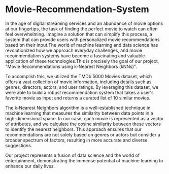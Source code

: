 # Movie-Recommendation-System
In the age of digital streaming services and an abundance of movie options at our fingertips, the task of finding the perfect movie to watch can often feel overwhelming. Imagine a solution that can simplify this process, a system that can provide users with personalized movie recommendations based on their input.The world of machine learning and data science has revolutionized how we approach everyday challenges, and movie recommendation systems have become a fascinating and valuable application of these technologies.This is precisely the goal of our project, "Movie Recommendations using k-Nearest Neighbors (kNNs)".

To accomplish this, we utilized the <bf>TMDb 5000 Movies dataset</bf>, which offers a vast collection of movie information, including details such as genres, directors, actors, and user ratings. By leveraging this dataset, we were able to build a robust recommendation system that takes a user's favorite movie as input and returns a curated list of 10 similar movies.

The <bf> k-Nearest Neighbors </bf> algorithm is a well-established technique in machine learning that measures the similarity between data points in a high-dimensional space. In our case, each movie is represented as a vector of attributes, and we calculate the cosine similarity between these vectors to identify the nearest neighbors. This approach ensures that our recommendations are not solely based on genres or actors but consider a broader spectrum of factors, resulting in more accurate and diverse suggestions.

Our project represents a fusion of data science and the world of entertainment, demonstrating the immense potential of machine learning to enhance our daily lives. 

